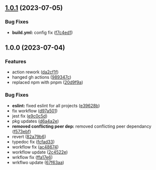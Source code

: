 ## [1.0.1](https://github.com/Hands-In/library-template-typescript/compare/v1.0.0...v1.0.1) (2023-07-05)


### Bug Fixes

* **build.yml:** config fix ([f7c4ed1](https://github.com/Hands-In/library-template-typescript/commit/f7c4ed1fcdd4a0151384c6b475d201482aee4949))

## 1.0.0 (2023-07-04)


### Features

* action rework ([da2cf1f](https://github.com/Hands-In/library-template-typescript/commit/da2cf1f0fbc20beae67bcda87f75466ab0e31157))
* hanged gh actions ([989347c](https://github.com/Hands-In/library-template-typescript/commit/989347ca2f5c6da21a026e73679d021db4efdd59))
* replaced npm with pnpm ([20d9f9a](https://github.com/Hands-In/library-template-typescript/commit/20d9f9add9b45868bc0661ea79273a437a09e342))


### Bug Fixes

* **eslint:** fixed eslint for all projects ([e39628b](https://github.com/Hands-In/library-template-typescript/commit/e39628b2eacd6470093944365acd6affc99e5e5e))
* fix workflow ([d97a501](https://github.com/Hands-In/library-template-typescript/commit/d97a501fa199e527b61221e3b3d70e2d49e6e3bb))
* jest fix ([e9c0c5d](https://github.com/Hands-In/library-template-typescript/commit/e9c0c5d8175e7103409d8d17da5063428add4f3c))
* pkg updates ([d6a4a2e](https://github.com/Hands-In/library-template-typescript/commit/d6a4a2e4be44e5b8c55705aea98bd2444c5e4035))
* **removed conflicting peer dep:** removed conflicting peer dependancy ([f573ebf](https://github.com/Hands-In/library-template-typescript/commit/f573ebfed2a708c2d0564668769bee8fbd9a235c))
* revert ([82a79b6](https://github.com/Hands-In/library-template-typescript/commit/82a79b6dd59029d0bfc305e987769fe2cbae5fa0))
* typedoc fix ([fcfad33](https://github.com/Hands-In/library-template-typescript/commit/fcfad33074a932224c7bcde458a4633c68f5e350))
* workflow fix ([ac48674](https://github.com/Hands-In/library-template-typescript/commit/ac4867431b46aaed1e6ae92161aad3f1b21dd726))
* workflow update ([2c4522e](https://github.com/Hands-In/library-template-typescript/commit/2c4522e6bcb7b1ff1d1ef32f6b10b32f4f4a0bbd))
* wrkflow fix ([ffa17e6](https://github.com/Hands-In/library-template-typescript/commit/ffa17e619f21dccded62598f636d6118f5b5ac5c))
* wrkflwo update ([67f63aa](https://github.com/Hands-In/library-template-typescript/commit/67f63aa3246bb785ba03fc375a0b70627572ac5d))
